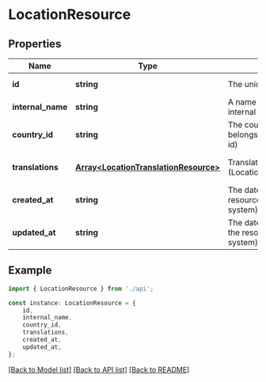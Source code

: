 # LocationResource


## Properties

Name | Type | Description | Notes
------------ | ------------- | ------------- | -------------
**id** | **string** | The unique identifier (GUID) | [default to undefined]
**internal_name** | **string** | A name for this resource, for internal use only. | [default to undefined]
**country_id** | **string** | The country this location belongs to (CountryResource id) | [default to undefined]
**translations** | [**Array&lt;LocationTranslationResource&gt;**](LocationTranslationResource.md) | Translations for this location (LocationTranslationResource[]) | [optional] [default to undefined]
**created_at** | **string** | The date of creation of the resource (managed by the system) | [default to undefined]
**updated_at** | **string** | The date of last modification of the resource (managed by the system) | [default to undefined]

## Example

```typescript
import { LocationResource } from './api';

const instance: LocationResource = {
    id,
    internal_name,
    country_id,
    translations,
    created_at,
    updated_at,
};
```

[[Back to Model list]](../README.md#documentation-for-models) [[Back to API list]](../README.md#documentation-for-api-endpoints) [[Back to README]](../README.md)
